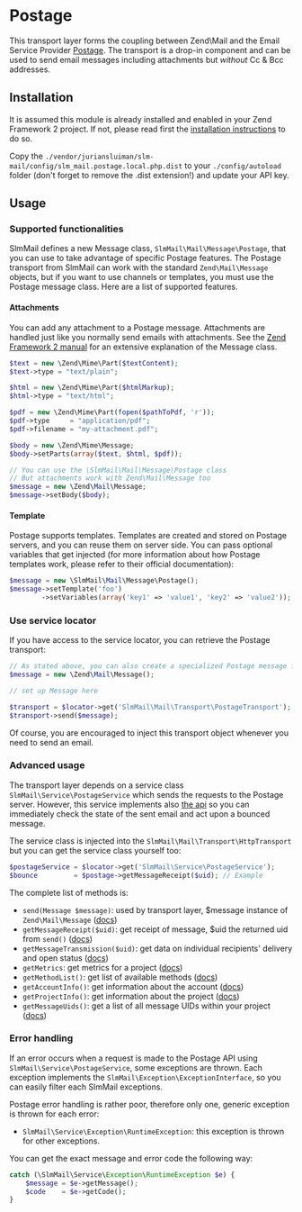 Postage
=======

This transport layer forms the coupling between Zend\Mail and the Email Service Provider [Postage](http://postageapp.com).
The transport is a drop-in component and can be used to send email messages including attachments but *without* Cc & Bcc
addresses.

Installation
------------

It is assumed this module is already installed and enabled in your Zend Framework 2 project. If not, please read first the [installation instructions](../README.md) to do so.

Copy the `./vendor/juriansluiman/slm-mail/config/slm_mail.postage.local.php.dist` to your `./config/autoload` folder (don't
forget to remove the .dist extension!) and update your API key.

Usage
-----

### Supported functionalities

SlmMail defines a new Message class, `SlmMail\Mail\Message\Postage`, that you can use to take advantage of
specific Postage features. The Postage transport from SlmMail can work with the standard `Zend\Mail\Message` objects, but if you want to use channels or templates, you must use the Postage message class. Here are a list of supported features.

#### Attachments

You can add any attachment to a Postage message. Attachments are handled just like you normally send emails with attachments. See the [Zend Framework 2 manual](http://framework.zend.com/manual/2.0/en/modules/zend.mail.message.html) for an extensive explanation of the Message class.

```php
$text = new \Zend\Mime\Part($textContent);
$text->type = "text/plain";

$html = new \Zend\Mime\Part($htmlMarkup);
$html->type = "text/html";

$pdf = new \Zend\Mime\Part(fopen($pathToPdf, 'r'));
$pdf->type     = "application/pdf";
$pdf->filename = "my-attachment.pdf";

$body = new \Zend\Mime\Message;
$body->setParts(array($text, $html, $pdf));

// You can use the \SlmMail\Mail\Message\Postage class
// But attachments work with Zend\Mail\Message too
$message = new \Zend\Mail\Message;
$message->setBody($body);
```

#### Template

Postage supports templates. Templates are created and stored on Postage servers, and you can reuse them on server
side. You can pass optional variables that get injected (for more information about how Postage templates work, please
refer to their official documentation):

```php
$message = new \SlmMail\Mail\Message\Postage();
$message->setTemplate('foo')
        ->setVariables(array('key1' => 'value1', 'key2' => 'value2'));
```

### Use service locator

If you have access to the service locator, you can retrieve the Postage transport:

```php
// As stated above, you can also create a specialized Postage message for more features
$message = new \Zend\Mail\Message();

// set up Message here

$transport = $locator->get('SlmMail\Mail\Transport\PostageTransport');
$transport->send($message);
```

Of course, you are encouraged to inject this transport object whenever you need to send an email.

### Advanced usage

The transport layer depends on a service class `SlmMail\Service\PostageService` which sends the requests to the Postage
server. However, this service implements also [the api](http://help.postageapp.com/kb/api/api-overview) so you can
immediately check the state of the sent email and act upon a bounced message.

The service class is injected into the `SlmMail\Mail\Transport\HttpTransport` but you can get the service class yourself too:

```php
$postageService = $locator->get('SlmMail\Service\PostageService');
$bounce         = $postage->getMessageReceipt($uid); // Example
```

The complete list of methods is:

* `send(Message $message)`: used by transport layer, $message instance of `Zend\Mail\Message` ([docs](http://help.postageapp.com/kb/api/send_message))
* `getMessageReceipt($uid)`: get receipt of message, $uid the returned uid from `send()` ([docs](http://help.postageapp.com/kb/api/get_message_receipt))
* `getMessageTransmission($uid)`: get data on individual recipients' delivery and open status ([docs](http://help.postageapp.com/kb/api/get_message_transmissions))
* `getMetrics`: get metrics for a project ([docs](http://help.postageapp.com/kb/api/get_metrics))
* `getMethodList()`: get list of available methods ([docs](http://help.postageapp.com/kb/api/get_method_list))
* `getAccountInfo()`: get information about the account ([docs](http://help.postageapp.com/kb/api/get_account_info))
* `getProjectInfo()`: get information about the project ([docs](http://help.postageapp.com/kb/api/get_project_info))
* `getMessageUids()`: get a list of all message UIDs within your project ([docs](http://help.postageapp.com/kb/api/get_messages))

### Error handling

If an error occurs when a request is made to the Postage API using `SlmMail\Service\PostageService`, some exceptions
are thrown. Each exception implements the `SlmMail\Exception\ExceptionInterface`, so you can easily filter each SlmMail
exceptions.

Postage error handling is rather poor, therefore only one, generic exception is thrown for each error:

* `SlmMail\Service\Exception\RuntimeException`: this exception is thrown for other exceptions.

You can get the exact message and error code the following way:

```php
catch (\SlmMail\Service\Exception\RuntimeException $e) {
    $message = $e->getMessage();
    $code    = $e->getCode();
}
```
